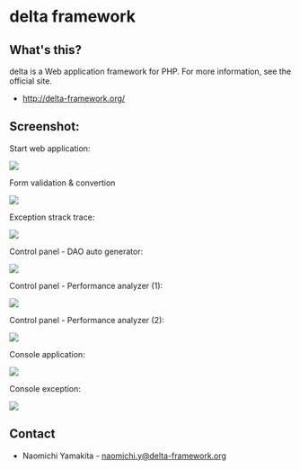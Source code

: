 delta framework
===============

What's this?
------------
delta is a Web application framework for PHP.
For more information, see the official site.

 * http://delta-framework.org/

Screenshot:
-----------

Start web application:

[![](http://delta-framework.org/wp-content/uploads/2013/04/start-300x192.png)](http://delta-framework.org/?attachment_id=130)

Form validation & convertion

[![](http://delta-framework.org/wp-content/uploads/2013/04/sample_application-285x300.png)](http://delta-framework.org/?attachment_id=127)

Exception strack trace:

[![](http://delta-framework.org/wp-content/uploads/2013/04/exception-300x192.png)](http://delta-framework.org/?attachment_id=144)

Control panel - DAO auto generator:

[![](http://delta-framework.org/wp-content/uploads/2013/04/dcp_dao_form-300x192.png)](http://delta-framework.org/?attachment_id=149)

Control panel - Performance analyzer (1):

[![](http://delta-framework.org/wp-content/uploads/2013/04/dcp_performance_analyzer_2-300x240.png)](http://delta-framework.org/?attachment_id=128)

Control panel - Performance analyzer (2):

[![](http://delta-framework.org/wp-content/uploads/2013/04/dcp_performance_analyzer_1-300x273.png)](http://delta-framework.org/?attachment_id=129)

Console application:

[![](http://delta-framework.org/wp-content/uploads/2013/04/console_1-300x238.png)](http://delta-framework.org/?attachment_id=151)

Console exception:

[![](http://delta-framework.org/wp-content/uploads/2013/04/console_2-300x43.png)](http://delta-framework.org/?attachment_id=152)

Contact
-------

* Naomichi Yamakita - naomichi.y@delta-framework.org
